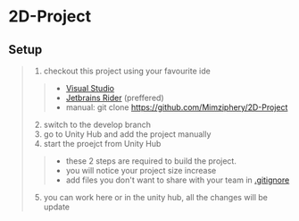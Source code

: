 # 2D-Project
 
## Setup

> 1. checkout this project using your favourite ide
> > - [Visual Studio](https://learn.microsoft.com/en-us/visualstudio/version-control/git-clone-repository?view=vs-2022)
> > - [Jetbrains Rider](https://www.jetbrains.com/help/rider/Set_up_a_Git_repository.html#clone-repo) (preffered)
> > - manual: git clone https://github.com/Mimziphery/2D-Project
> 2. switch to the develop branch
> 3. go to Unity Hub and add the project manually
> 4. start the proejct from Unity Hub
> > - these 2 steps are required to build the project.
> > - you will notice your project size increase
> > - add files you don't want to share with your team in [.gitignore](.gitignore)
> 5. you can work here or in the unity hub, all the changes will be update